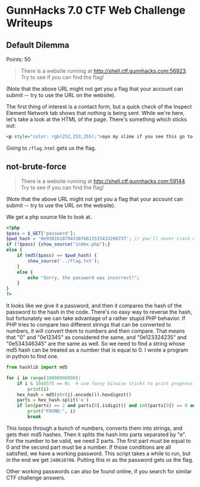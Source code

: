 # GunnHacks 7.0 CTF Web Challenge Writeups

## Default Dilemma
Points: 50
> There is a website running at http://shell.ctf.gunnhacks.com:56923. Try to see if you can find the flag!

(Note that the above URL might not get you a flag that your account can submit -- try to use the URL on the website).

The first thing of interest is a contact form, but a quick check of the Inspect Element Network tab shows that nothing is being sent.
While we're here, let's take a look at the HTML of the page. There's something which sticks out:
```html
<p style="color: rgb(252,253,255);">ayo my slime if you see this go to flag.html for a nice surprise uwu :3</p>
```
Going to `/flag.html` gets us the flag.


## not-brute-force
> There is a website running at http://shell.ctf.gunnhacks.com:59144. Try to see if you can find the flag!

(Note that the above URL might not get you a flag that your account can submit -- try to use the URL on the website).

We get a php source file to look at.
```php
<?php
$pass = $_GET['password'];
$pwd_hash = '0e938161879433076611515433268737'; // you'll never crack my password!
if (!$pass) {show_source("index.php");}
else {
    if (md5($pass) == $pwd_hash) {
        show_source('../flag.txt');
    }
    else {
        echo "Sorry, the password was incorrect!";
    }
}
?>
```
It looks like we give it a password, and then it compares the hash of the password to the hash in the code.
There's no easy way to reverse the hash, but fortunately we can take advantage of a rather stupid PHP behavior.
If PHP tries to compare two different strings that can be converted to numbers, it will convert them to numbers and then compare.
That means that "0" and "0e12345" as considered the same, and "0e123324235" and "0e534346345" are the same as well.
So we need to find a string whose md5 hash can be treated as a number that is equal to 0.
I wrote a program in python to find one.
```python
from hashlib import md5

for i in range(10000000000):
    if i & 1048575 == 0:  # use fancy bitwise tricks to print progress
        print(i)
    hex_hash = md5(str(i).encode()).hexdigest()
    parts = hex_hash.split('e')
    if len(parts) == 2 and parts[0].isdigit() and int(parts[0]) == 0 and parts[1].isdigit():
        print("FOUND:", i)
        break
```
This loops through a bunch of numbers, converts them into strings, and gets their md5 hashes.
Then it splits the hash into parts separated by "e".
For the number to be valid, we need 2 parts.
The first part must be equal to 0 and the second part must be a number.
If those conditions are all satisfied, we have a working password.
This script takes a while to run, but in the end we get `240610708`.
Putting this in as the password gets us the flag.

Other working passwords can also be found online, if you search for similar CTF challenge answers.
